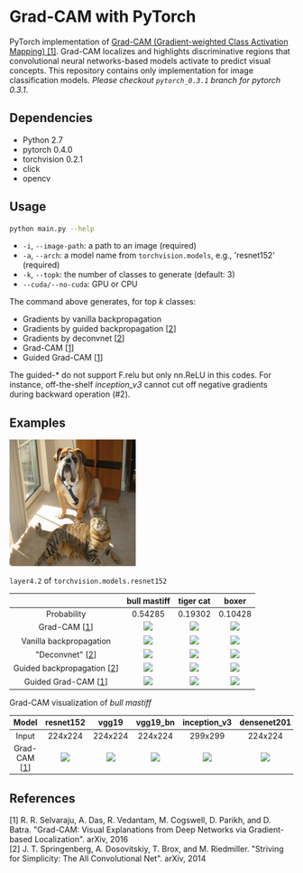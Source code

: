 # Grad-CAM with PyTorch

PyTorch implementation of [Grad-CAM (Gradient-weighted Class Activation Mapping) [1]](##references). Grad-CAM localizes and highlights discriminative regions that convolutional neural networks-based models activate to predict visual concepts. This repository contains only implementation for image classification models.
*Please checkout ```pytorch_0.3.1``` branch for pytorch 0.3.1*.

## Dependencies
* Python 2.7
* pytorch 0.4.0
* torchvision 0.2.1
* click
* opencv

## Usage

```sh
python main.py --help
```

* ```-i```, ```--image-path```: a path to an image (required)
* ```-a```, ```--arch```: a model name from ```torchvision.models```, e.g., 'resnet152' (required)
* ```-k```, ```--topk```: the number of classes to generate (default: 3)
* ```--cuda/--no-cuda```: GPU or CPU

The command above generates, for top *k* classes:

* Gradients by vanilla backpropagation
* Gradients by guided backpropagation [[2](##references)]
* Gradients by deconvnet [[2](##references)]
* Grad-CAM [[1](##references)]
* Guided Grad-CAM [[1](##references)]

The guided-* do not support F.relu but only nn.ReLU in this codes.
For instance, off-the-shelf *inception_v3* cannot cut off negative gradients during backward operation (#2).

## Examples

![](samples/cat_dog.png)

```layer4.2``` of ```torchvision.models.resnet152```

||bull mastiff|tiger cat|boxer|
|:-:|:-:|:-:|:-:|
|Probability|0.54285|0.19302|0.10428|
|Grad-CAM [[1](##references)]|![](results/bull_mastiff_gcam_resnet152.png)|![](results/tiger_cat_gcam_resnet152.png)|![](results/boxer_gcam_resnet152.png)|
|Vanilla backpropagation|![](results/bull_mastiff_bp_resnet152.png)|![](results/tiger_cat_bp_resnet152.png)|![](results/boxer_bp_resnet152.png)|
|"Deconvnet" [[2](##references)]|![](results/bull_mastiff_deconv_resnet152.png)|![](results/tiger_cat_deconv_resnet152.png)|![](results/boxer_deconv_resnet152.png)|
|Guided backpropagation [[2](##references)]|![](results/bull_mastiff_gbp_resnet152.png)|![](results/tiger_cat_gbp_resnet152.png)|![](results/boxer_gbp_resnet152.png)|
|Guided Grad-CAM [[1](##references)]|![](results/bull_mastiff_ggcam_resnet152.png)|![](results/tiger_cat_ggcam_resnet152.png)|![](results/boxer_ggcam_resnet152.png)|

Grad-CAM visualization of *bull mastiff*

|Model|resnet152|vgg19|vgg19_bn|inception_v3|densenet201|
|:-:|:-:|:-:|:-:|:-:|:-:|
|Input|224x224|224x224|224x224|299x299|224x224|
|Grad-CAM [[1](##references)]|![](results/bull_mastiff_gcam_resnet152.png)|![](results/bull_mastiff_gcam_vgg19.png)|![](results/bull_mastiff_gcam_vgg19_bn.png)|![](results/bull_mastiff_gcam_inception_v3.png)|![](results/bull_mastiff_gcam_densenet201.png)|

## References

\[1\] R. R. Selvaraju, A. Das, R. Vedantam, M. Cogswell, D. Parikh, and D. Batra. "Grad-CAM: Visual Explanations from Deep Networks via Gradient-based Localization". arXiv, 2016<br>
\[2\] J. T. Springenberg, A. Dosovitskiy, T. Brox, and M. Riedmiller. "Striving for Simplicity: The All Convolutional Net". arXiv, 2014